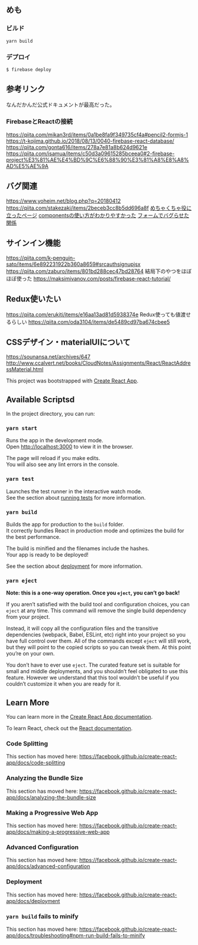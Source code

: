 ## めも

### ビルド
```
yarn build
```

### デプロイ
```
$ firebase deploy
```

## 参考リンク
なんだかんだ公式ドキュメントが最高だった。

### FirebaseとReactの接続
https://qiita.com/mikan3rd/items/0a1be8fa9f349735cf4a#pencil2-formjs-1
https://t-kojima.github.io/2018/08/13/0040-firebase-react-database/
https://qiita.com/gonta616/items/278a7e81a8b624d9621e
https://qiita.com/isamua/items/c50d3a09615285bceea0#2-firebase-project%E3%81%AE%E4%BD%9C%E6%88%90%E3%81%A8%E8%A8%AD%E5%AE%9A

## バグ関連
https://www.yoheim.net/blog.php?q=20180412
https://qiita.com/stakezaki/items/2beceb3cc8b5dd696a8f
[めちゃくちゃ役に立ったページ](https://qiita.com/stakezaki/items/2beceb3cc8b5dd696a8f)
[componentsの使い方がわかりやすかった](https://qiita.com/sekikawa_a/items/8ab70f457ef73871419f)
[フォームでバグらせた関係](https://qiita.com/koba04/items/40cc217ab925ef651113)

## サインイン機能
https://qiita.com/k-penguin-sato/items/6e892231922b360a8659#srcauthsignupjsx
https://qiita.com/zaburo/items/801bd288cec47bd28764
結局下のやつをほぼほぼ使った
https://maksimivanov.com/posts/firebase-react-tutorial/

## Redux使いたい
https://qiita.com/erukiti/items/e16aa13ad81d5938374e
Redux使っても値渡せるらしい
https://qiita.com/oda3104/items/de5489cd97ba674cbee5

## CSSデザイン・materialUIについて
https://sounansa.net/archives/647
http://www.ccalvert.net/books/CloudNotes/Assignments/React/ReactAddressMaterial.html


This project was bootstrapped with [Create React App](https://github.com/facebook/create-react-app).

## Available Scriptsd

In the project directory, you can run:

### `yarn start`

Runs the app in the development mode.<br />
Open [http://localhost:3000](http://localhost:3000) to view it in the browser.

The page will reload if you make edits.<br />
You will also see any lint errors in the console.

### `yarn test`

Launches the test runner in the interactive watch mode.<br />
See the section about [running tests](https://facebook.github.io/create-react-app/docs/running-tests) for more information.

### `yarn build`

Builds the app for production to the `build` folder.<br />
It correctly bundles React in production mode and optimizes the build for the best performance.

The build is minified and the filenames include the hashes.<br />
Your app is ready to be deployed!

See the section about [deployment](https://facebook.github.io/create-react-app/docs/deployment) for more information.

### `yarn eject`

**Note: this is a one-way operation. Once you `eject`, you can’t go back!**

If you aren’t satisfied with the build tool and configuration choices, you can `eject` at any time. This command will remove the single build dependency from your project.

Instead, it will copy all the configuration files and the transitive dependencies (webpack, Babel, ESLint, etc) right into your project so you have full control over them. All of the commands except `eject` will still work, but they will point to the copied scripts so you can tweak them. At this point you’re on your own.

You don’t have to ever use `eject`. The curated feature set is suitable for small and middle deployments, and you shouldn’t feel obligated to use this feature. However we understand that this tool wouldn’t be useful if you couldn’t customize it when you are ready for it.

## Learn More

You can learn more in the [Create React App documentation](https://facebook.github.io/create-react-app/docs/getting-started).

To learn React, check out the [React documentation](https://reactjs.org/).

### Code Splitting

This section has moved here: https://facebook.github.io/create-react-app/docs/code-splitting

### Analyzing the Bundle Size

This section has moved here: https://facebook.github.io/create-react-app/docs/analyzing-the-bundle-size

### Making a Progressive Web App

This section has moved here: https://facebook.github.io/create-react-app/docs/making-a-progressive-web-app

### Advanced Configuration

This section has moved here: https://facebook.github.io/create-react-app/docs/advanced-configuration

### Deployment

This section has moved here: https://facebook.github.io/create-react-app/docs/deployment

### `yarn build` fails to minify

This section has moved here: https://facebook.github.io/create-react-app/docs/troubleshooting#npm-run-build-fails-to-minify
